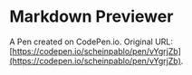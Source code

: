 # Markdown Previewer

A Pen created on CodePen.io. Original URL: [https://codepen.io/scheinpablo/pen/vYgrjZb](https://codepen.io/scheinpablo/pen/vYgrjZb).



